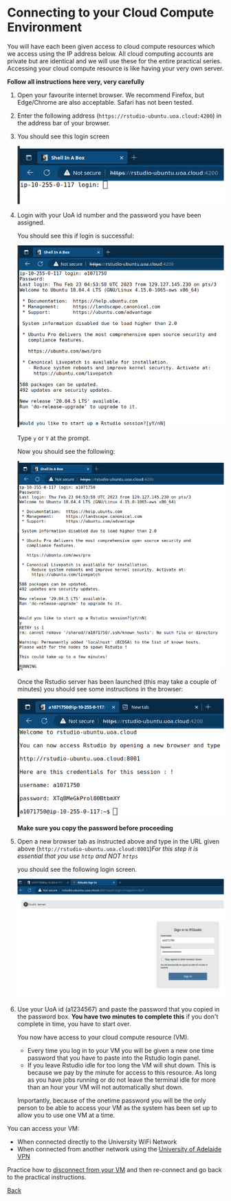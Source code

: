 # Connecting to your Cloud Compute Environment

You will have each been given access to cloud compute resources which we access using the IP address below.
All cloud computing accounts are private but are identical and we will use these for the entire practical series. 
Accessing your cloud compute resource is like having your very own server. 

**Follow all instructions here very, very carefully**

1. Open your favourite internet browser. We recommend Firefox, but Edge/Chrome are also acceptable. Safari has not been tested.
2. Enter the following address (`https://rstudio-ubuntu.uoa.cloud:4200`) in the address bar of your browser.
3. You should see this login screen  

    ![AWS RONIN shell in a box](./Bash_Practicals/images/shell_in_a_box.png)

4. Login with your UoA id number and the password you have been assigned.

    You should see this if login is successful:
    
    ![AWS_RONIN_shell_log_in_OK](./Bash_Practicals/images/shell_in_a_box_Rstudio_login_prompt.png)

    Type `y` or `Y` at the prompt.

    Now you should see the following: 

    ![Rstudio_login_from_shell](./Bash_Practicals/images/shell_in_a_box_running.png)

    Once the Rstudio server has been launched (this may take a couple of minutes) you should see some instructions in the browser: 

    ![Rstudio_credentials_from_shell](./Bash_Practicals/images/shell_in_a_box_Rstudio_credentials.png)

    __Make sure you copy the password before proceeding__

5. Open a new browser tab as instructed above and type in the URL given above (`http://rstudio-ubuntu.uoa.cloud:8001`)*For this step it is essential that you use `http` and NOT `https`*

    you should see the following login screen. 

    ![Rstudio_login_screen](./Bash_Practicals/images/Rstudio_AWS_login.png)

6. Use your UoA id (a1234567) and paste the password that you copied in the password box. __You have two minutes to complete this__ if you don't complete in time, you have to start over. 

    You now have access to your cloud compute resource (VM). 

    - Every time you log in to your VM you will be given a new one time password that you have to paste into the Rstudio login panel.
    - If you leave Rstudio idle for too long the VM will shut down. This is because we pay by the minute for access to this resource. As long as you have jobs running or do not leave the terminal idle for more than an hour your VM will not automatically shut down. 

    Importantly, because of the onetime password you will be the only person to be able to access your VM as the system has been set up to allow you to use one VM at a time.

You can access your VM:

- When connected directly to the University WiFi Network
- When connected from another network using the [University of Adelaide VPN](https://www.adelaide.edu.au/technology/your-services/network-services/remote-access-via-virtual-private-network-vpn)

Practice how to [disconnect from your VM](AWS_RONIN_disconnect.md) and then re-connect and go back to the practical instructions. 

[Back](./Bash_Practicals/1_IntroBash.md)